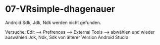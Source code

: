 # 07-VRsimple-dhagenauer

Android Sdk, Jdk, Ndk werden nicht gefunden.

Versuche:
Edit --> Prefrences --> External Tools --> abwählen und wieder auswählen
Jdk, Ndk, Sdk von älterer Version
Android Studio
